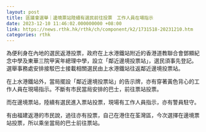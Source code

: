 ```yaml
---
layout: post
title: 區議會選舉｜邊境票站陸續有選民前往投票　工作人員在場指示
date: 2023-12-10 11:46:02.000000000 +08:00
link: https://news.rthk.hk/rthk/ch/component/k2/1731518-20231210.htm
categories: rthk
---
```


為便利身在內地的選民返港投票，政府在上水港鐵站附近的香港道教聯合會鄧顯紀念中學及東華三院甲寅年總理中學，設立「鄰近邊境投票站」，選民須事先登記。選舉事務處安排接駁巴士接載相關選民由上水港鐵站往返鄰近邊境投票站。

在上水港鐵站外，當局擺設「鄰近邊境投票站」的告示牌，亦有穿著黃色背心的工作人員在現場指示。不斷有市民當局安排的巴士，前往票站投票。

而在邊境票站，陸續有選民進入票站投票，現場有工作人員指示，亦有警員駐守。

有由福建返港的市民說，過往亦有投票，自己在港住在荃灣區，今次選擇在邊境票站投票，所以乘坐當局的巴士前往票站。
